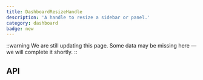 ```yaml
---
title: DashboardResizeHandle
description: 'A handle to resize a sidebar or panel.'
category: dashboard
badge: new
---
```


::warning
We are still updating this page. Some data may be missing here — we will complete it shortly.
::

## API
